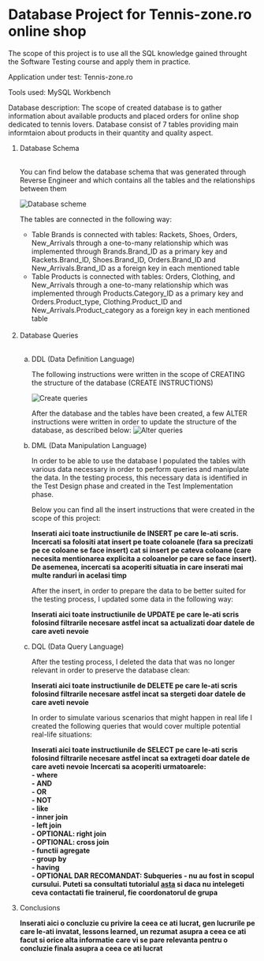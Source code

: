 <h1>Database Project for Tennis-zone.ro online shop </h1>

The scope of this project is to use all the SQL knowledge gained throught the Software Testing course and apply them in practice.

Application under test: Tennis-zone.ro

Tools used: MySQL Workbench

Database description: The scope of created database is to gather information about available products and placed orders for online shop dedicated to tennis lovers. Database consist of 7 tables providing main informtaion about products in their quantity and quality aspect. 

<ol>
<li>Database Schema </li>
<br>

You can find below the database schema that was generated through Reverse Engineer and which contains all the tables and the relationships between them

![Database scheme](https://github.com/Alexandra-Dubovic/Portfolio/assets/155356578/7ce93dde-b61d-4c9a-8c7f-185b6d59cb17)


The tables are connected in the following way:

<ul>
  <li> Table Brands  is connected with tables: Rackets, Shoes, Orders, New_Arrivals through a one-to-many relationship which was implemented through Brands.Brand_ID as a primary key and Rackets.Brand_ID, Shoes.Brand_ID, Orders.Brand_ID and New_Arrivals.Brand_ID as a foreign key in each mentioned table</li>
  <li> Table Products  is connected with tables: Orders, Clothing, and New_Arrivals through a one-to-many relationship which was implemented through Products.Category_ID as a primary key and Orders.Product_type, Clothing.Product_ID and New_Arrivals.Product_category as a foreign key in each mentioned table</li>

</ul><br>

<li>Database Queries</li><br>

<ol type="a">
  <li>DDL (Data Definition Language)</li>

  The following instructions were written in the scope of CREATING the structure of the database (CREATE INSTRUCTIONS)

![Create queries](https://github.com/Alexandra-Dubovic/Portfolio/assets/155356578/badda059-be9e-42fe-b72c-b28f603da1c1)

  After the database and the tables have been created, a few ALTER instructions were written in order to update the structure of the database, as described below:
![Alter queries](https://github.com/Alexandra-Dubovic/Portfolio/assets/155356578/2dd577b1-4031-42a3-8528-c34a335b6973)

 
  <li>DML (Data Manipulation Language)</li>

  In order to be able to use the database I populated the tables with various data necessary in order to perform queries and manipulate the data. 
  In the testing process, this necessary data is identified in the Test Design phase and created in the Test Implementation phase. 

  Below you can find all the insert instructions that were created in the scope of this project:

  **Inserati aici toate instructiunile de INSERT pe care le-ati scris. Incercati sa folositi atat insert pe toate coloanele (fara sa precizati pe ce coloane se face insert) cat si insert pe cateva coloane (care necesita mentionarea explicita a coloanelor pe care se face insert). De asemenea, incercati sa acoperiti situatia in care inserati mai multe randuri in acelasi timp**

  After the insert, in order to prepare the data to be better suited for the testing process, I updated some data in the following way:

  **Inserati aici toate instructiunile de UPDATE pe care le-ati scris folosind filtrarile necesare astfel incat sa actualizati doar datele de care aveti nevoie**


  <li>DQL (Data Query Language)</li>

After the testing process, I deleted the data that was no longer relevant in order to preserve the database clean: 

**Inserati aici toate instructiunile de DELETE pe care le-ati scris folosind filtrarile necesare astfel incat sa stergeti doar datele de care aveti nevoie**

In order to simulate various scenarios that might happen in real life I created the following queries that would cover multiple potential real-life situations:

**Inserati aici toate instructiunile de SELECT pe care le-ati scris folosind filtrarile necesare astfel incat sa extrageti doar datele de care aveti nevoie**
**Incercati sa acoperiti urmatoarele:**<br>
**- where**<br>
**- AND**<br>
**- OR**<br>
**- NOT**<br>
**- like**<br>
**- inner join**<br>
**- left join**<br>
**- OPTIONAL: right join**<br>
**- OPTIONAL: cross join**<br>
**- functii agregate**<br>
**- group by**<br>
**- having**<br>
**- OPTIONAL DAR RECOMANDAT: Subqueries - nu au fost in scopul cursului. Puteti sa consultati tutorialul [asta](https://www.techonthenet.com/mysql/subqueries.php) si daca nu intelegeti ceva contactati fie trainerul, fie coordonatorul de grupa**<br>

</ol>

<li>Conclusions</li>

**Inserati aici o concluzie cu privire la ceea ce ati lucrat, gen lucrurile pe care le-ati invatat, lessons learned, un rezumat asupra a ceea ce ati facut si orice alta informatie care vi se pare relevanta pentru o concluzie finala asupra a ceea ce ati lucrat**

</ol>
